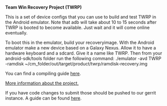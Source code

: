 **Team Win Recovery Project (TWRP)**

This is a set of device configs that you can use to build and test TWRP in the Android emulator. Note that adb will take about 10 to 15 seconds after TWRP is booted to become available. Just wait and it will come online eventually.

To boot this in the emulator, build your recoveryimage. With the Android emulator make a new device based on a Galaxy Nexus. Allow it to have a hardware keyboard and a sdcard. Give it a name like TWRP. Then from your android-sdk/tools folder run the following command:
./emulator -avd TWRP -ramdisk ~/cm_folder/out/target/product/twrp/ramdisk-recovery.img

You can find a compiling guide [here](http://forum.xda-developers.com/showthread.php?t=1943625 "Guide").

[More information about the project.](http://www.teamw.in/project/twrp2 "More Information")

If you have code changes to submit those should be pushed to our gerrit instance.  A guide can be found [here](http://teamw.in/twrp2-gerrit "Gerrit Guide").
